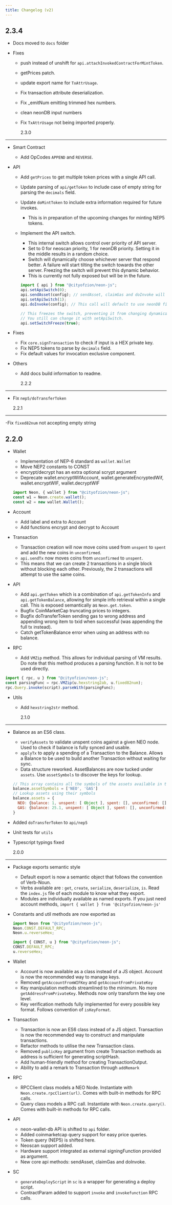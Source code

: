 ```yaml
---
title: Changelog (v2)
---
```


## 2.3.4

- Docs moved to `docs` folder

- Fixes

  - push instead of unshift for `api.attachInvokedContractForMintToken`.
  - getPrices patch.
  - update export name for `TxAttrUsage`.
  - Fix transaction attribute deserialization.
  - Fix \_emitNum emitting trimmed hex numbers.
  - clean neonDB input numbers
  - Fix `TxAttrUsage` not being imported properly.

    2.3.0

---

- Smart Contract

  - Add OpCodes `APPEND` and `REVERSE`.

- API

  - Add `getPrices` to get multiple token prices with a single API call.
  - Update parsing of `api/getToken` to include case of empty string for parsing
    the `decimals` field.
  - Update `doMintToken` to include extra information required for future
    invokes.

    - This is in preparation of the upcoming changes for minting NEP5 tokens.

  - Implement the API switch.

    - This internal switch allows control over priority of API server.
    - Set to 0 for neoscan priority, 1 for neonDB priority. Setting it in the
      middle results in a random choice.
    - Switch will dynamically choose whichever server that respond better. A
      failure will start tilting the switch towards the other server. Freezing
      the switch will prevent this dynamic behavior.
    - This is currently not fully exposed but will be in the future.

    ```js
    import { api } from "@cityofzion/neon-js";
    api.setApiSwitch(0);
    api.sendAsset(config); // sendAsset, claimGas and doInvoke will default to use neoscan first
    api.setApiSwitch(1);
    api.doInvoke(config); // This call will default to use neonDB first

    // This freezes the switch, preventing it from changing dynamically.
    // You still can change it with setApiSwitch.
    api.setSwitchFreeze(true);
    ```

- Fixes

  - Fix `core.signTransaction` to check if input is a HEX private key.
  - Fix NEP5 tokens to parse by `decimals` field.
  - Fix default values for invocation exclusive component.

- Others

  - Add docs build information to readme.

    2.2.2

---

- Fix `nep5/doTransferToken`

  2.2.1

---

-Fix `fixed82num` not accepting empty string

## 2.2.0

- Wallet

  - Implementation of NEP-6 standard as `wallet.Wallet`
  - Move NEP2 constants to CONST
  - encrypt/decrypt has an extra optional scrypt argument
  - Deprecate wallet.encryptWifAccount, wallet.generateEncryptedWif,
    wallet.encryptWIF, wallet.decryptWIF

  ```js
  import Neon, { wallet } from "@cityofzion/neon-js";
  const w1 = Neon.create.wallet();
  const w2 = new wallet.Wallet();
  ```

- Account

  - Add label and extra to Account
  - Add functions encrypt and decrypt to Account

- Transaction

  - Transaction creation will now move coins used from `unspent` to `spent` and
    add the new coins in `unconfirmed`.
  - `api.sendTx` now moves coins from `unconfirmed` to `unspent`.
  - This means that we can create 2 transactions in a single block without
    blocking each other. Previously, the 2 transactions will attempt to use the
    same coins.

- API

  - Add `api.getToken` which is a combination of `api.getTokenInfo` and
    `api.getTokenBalance`, allowing for simple info retrieval within a single
    call. This is exposed semantically as `Neon.get.token`.
  - Bugfix CoinMarketCap truncating prices to integers.
  - Bugfix doTransferToken sending gas to wrong address and appending wrong item
    to txid when successful (was appending the full tx instead).
  - Catch getTokenBalance error when using an address with no balance.

- RPC

  - Add `VMZip` method. This allows for individual parsing of VM results. Do
    note that this method produces a parsing function. It is not to be used
    directly.

```js
import { rpc, u } from "@cityofzion/neon-js";
const parsingFunc = rpc.VMZip(u.hexstring2ab, u.fixed82num);
rpc.Query.invoke(script).parseWith(parsingFunc);
```

- Utils

  - Add `hexstring2str` method.

    2.1.0

---

- Balance as an ES6 class.

  - `verifyAssets` to validate unspent coins against a given NEO node. Used to
    check if balance is fully synced and usable.
  - `applyTx` to apply a spending of a Transaction to the Balance. Allows a
    Balance to be used to build another Transaction without waiting for sync.
  - Data structure reworked. AssetBalances are now tucked under `assets`. Use
    `assetSymbols` to discover the keys for lookup.

  ```js
  // This array contains all the symbols of the assets available in this Balance
  balance.assetSymbols = ['NEO', 'GAS']
  // Lookup assets using their symbols
  balance.assets = {
    NEO: {balance: 1, unspent: [ Object ], spent: [], unconfirmed: []}
    GAS: {balance: 25.1, unspent: [ Object ], spent: [], unconfirmed: []}
  }
  ```

- Added `doTransferToken` to `api/nep5`
- Unit tests for `utils`
- Typescript typings fixed

  2.0.0

---

- Package exports semantic style

  - Default export is now a semantic object that follows the convention of
    Verb-Noun.
  - Verbs available are : `get`, `create`, `serialize`, `deserialize`, `is`.
    Read the `index.js` file of each module to know what they export.
  - Modules are individually available as named exports. If you just need
    account methods, `import { wallet } from '@cityofzion/neon-js'`

- Constants and util methods are now exported as

  ```js
  import Neon from "@cityofzion/neon-js";
  Neon.CONST.DEFAULT_RPC;
  Neon.u.reverseHex;

  import { CONST, u } from "@cityofzion/neon-js";
  CONST.DEFAULT_RPC;
  u.reverseHex;
  ```

- Wallet

  - Account is now available as a class instead of a JS object. Account is now
    the recommended way to manage keys.
  - Removed `getAccountFromWIFKey` and `getAccountFromPrivateKey`
  - Key manipulation methods streamlined to the minimum. No more
    `getAddressFromPrivateKey`. Methods now only transform the key one level.
  - Key verification methods fully implemented for every possible key format.
    Follows convention of `isKeyFormat`.

- Transaction

  - Transaction is now an ES6 class instead of a JS object. Transaction is now
    the recommended way to construct and manipulate transactions.
  - Refactor methods to utilise the new Transaction class.
  - Removed `publicKey` argument from create Transaction methods as address is
    sufficient for generating scriptHash.
  - Add human-friendly method for creating TransactionOutput.
  - Ability to add a remark to Transaction through `addRemark`

- RPC

  - RPCClient class models a NEO Node. Instantiate with
    `Neon.create.rpcClient(url)`. Comes with built-in methods for RPC calls.
  - Query class models a RPC call. Instantiate with `Neon.create.query()`. Comes
    with built-in methods for RPC calls.

- API

  - neon-wallet-db API is shifted to `api` folder.
  - Added coinmarketcap query support for easy price queries.
  - Token query (NEP5) is shifted here.
  - Neoscan support added.
  - Hardware support integrated as external signingFunction provided as
    argument.
  - New core api methods: sendAsset, claimGas and doInvoke.

- SC

  - `generateDeployScript` in `sc` is a wrapper for generating a deploy script.
  - ContractParam added to support `invoke` and `invokefunction` RPC calls.

